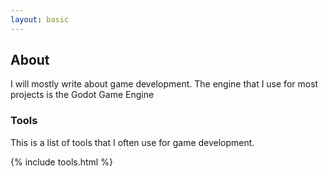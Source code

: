 ```yaml
---
layout: basic
---
```


## About

I will mostly write about game development. The engine that I use for most
projects is the Godot Game Engine

### Tools

This is a list of tools that I often use for game development.

{% include tools.html %}
